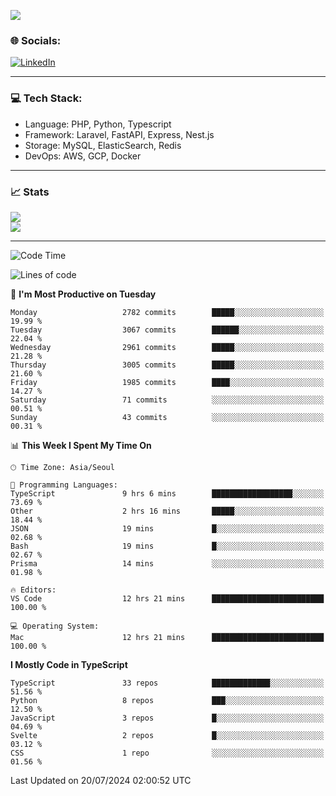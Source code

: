 <!--[![](https://visitcount.itsvg.in/api?id=jin-wk&icon=7&color=12)](https://visitcount.itsvg.in)-->
<!--[![Hits](https://hits.seeyoufarm.com/api/count/incr/badge.svg?url=https%3A%2F%2Fgithub.com%2Fjin-wk&count_bg=%235F625C&title_bg=%23555555&icon=github.svg&icon_color=%23E7E7E7&title=Hits&edge_flat=false)](https://hits.seeyoufarm.com)-->
![](https://komarev.com/ghpvc/?username=jin-wk&color=lightgrey&style=for-the-badge)

### 🌐 Socials:
[![LinkedIn](https://img.shields.io/badge/LinkedIn-%230077B5.svg?logo=linkedin&logoColor=white)](https://linkedin.com/in/jinwook-lee-242625241) 

---

### 💻 Tech Stack:
  - Language: PHP, Python, Typescript
  - Framework: Laravel, FastAPI, Express, Nest.js
  - Storage: MySQL, ElasticSearch, Redis
  - DevOps: AWS, GCP, Docker

---

### 📈 Stats
![](https://github-readme-stats.vercel.app/api?username=jin-wk&theme=dark&hide_border=true&include_all_commits=true&count_private=true)<br/>
![](https://github-readme-streak-stats.herokuapp.com/?user=jin-wk&theme=dark&hide_border=true)<br/>

---

<!--START_SECTION:waka-->
![Code Time](http://img.shields.io/badge/Code%20Time-1%2C580%20hrs%202%20mins-blue)

![Lines of code](https://img.shields.io/badge/From%20Hello%20World%20I%27ve%20Written-3.8%20million%20lines%20of%20code-blue)

📅 **I'm Most Productive on Tuesday** 

```text
Monday                   2782 commits        █████░░░░░░░░░░░░░░░░░░░░   19.99 % 
Tuesday                  3067 commits        ██████░░░░░░░░░░░░░░░░░░░   22.04 % 
Wednesday                2961 commits        █████░░░░░░░░░░░░░░░░░░░░   21.28 % 
Thursday                 3005 commits        █████░░░░░░░░░░░░░░░░░░░░   21.60 % 
Friday                   1985 commits        ████░░░░░░░░░░░░░░░░░░░░░   14.27 % 
Saturday                 71 commits          ░░░░░░░░░░░░░░░░░░░░░░░░░   00.51 % 
Sunday                   43 commits          ░░░░░░░░░░░░░░░░░░░░░░░░░   00.31 % 
```


📊 **This Week I Spent My Time On** 

```text
🕑︎ Time Zone: Asia/Seoul

💬 Programming Languages: 
TypeScript               9 hrs 6 mins        ██████████████████░░░░░░░   73.69 % 
Other                    2 hrs 16 mins       █████░░░░░░░░░░░░░░░░░░░░   18.44 % 
JSON                     19 mins             █░░░░░░░░░░░░░░░░░░░░░░░░   02.68 % 
Bash                     19 mins             █░░░░░░░░░░░░░░░░░░░░░░░░   02.67 % 
Prisma                   14 mins             ░░░░░░░░░░░░░░░░░░░░░░░░░   01.98 % 

🔥 Editors: 
VS Code                  12 hrs 21 mins      █████████████████████████   100.00 % 

💻 Operating System: 
Mac                      12 hrs 21 mins      █████████████████████████   100.00 % 
```

**I Mostly Code in TypeScript** 

```text
TypeScript               33 repos            █████████████░░░░░░░░░░░░   51.56 % 
Python                   8 repos             ███░░░░░░░░░░░░░░░░░░░░░░   12.50 % 
JavaScript               3 repos             █░░░░░░░░░░░░░░░░░░░░░░░░   04.69 % 
Svelte                   2 repos             █░░░░░░░░░░░░░░░░░░░░░░░░   03.12 % 
CSS                      1 repo              ░░░░░░░░░░░░░░░░░░░░░░░░░   01.56 % 
```




 Last Updated on 20/07/2024 02:00:52 UTC
<!--END_SECTION:waka-->
